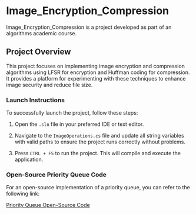 # Image_Encryption_Compression

Image_Encryption_Compression is a project developed as part of an algorithms academic course.

## Project Overview

This project focuses on implementing image encryption and compression algorithms using LFSR for encryption and Huffman coding for compression. It provides a platform for experimenting with these techniques to enhance image security and reduce file size.

### Launch Instructions

To successfully launch the project, follow these steps:

1. Open the `.sln` file in your preferred IDE or text editor.

2. Navigate to the `ImageOperations.cs` file and update all string variables with valid paths to ensure the project runs correctly without problems.

3. Press `CTRL + F5` to run the project. This will compile and execute the application.

### Open-Source Priority Queue Code

For an open-source implementation of a priority queue, you can refer to the following link:

[Priority Queue Open-Source Code](https://gist.github.com/paralleltree/31045ab26f69b956052c)
